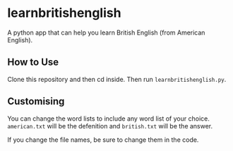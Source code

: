 # learnbritishenglish
A python app that can help you learn British English (from American English).

## How to Use

Clone this repository and then cd inside. Then run `learnbritishenglish.py`.

## Customising

You can change the word lists to include any word list of your choice. `american.txt` will be the defenition and `british.txt` will be the answer.

If you change the file names, be sure to change them in the code.
